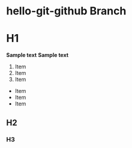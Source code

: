 # hello-git-github Branch

# H1

**Sample text**
__Sample text__

1. Item
2. Item
3. Item

* Item
* Item
* Item

## H2
### H3

